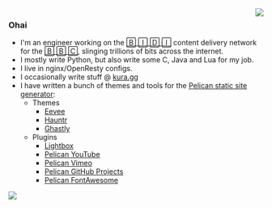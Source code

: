 <img align="right" src="https://github.com/kura/kura/raw/master/epic-sax-guy.gif" />

### Ohai

* I'm an engineer working on the [🄱 🄸 🄳 🄸](https://www.bbc.co.uk/blogs/internet/tags/media-distribution) content delivery network for the [🄱 🄱 🄲](https://bbc.co.uk/), slinging trillions of bits across the internet.
* I mostly write Python, but also write some C, Java and Lua for my job.
* I live in nginx/OpenResty configs.
* I occasionally write stuff @ [kura.gg](https://kura.gg/)
* I have written a bunch of themes and tools for the [Pelican static site generator](https://github.com/getpelican/pelican):
  * Themes
    * [Eevee](https://kura.gg/eevee)
    * [Hauntr](https://kura.gg/hauntr)
    * [Ghastly](https://kura.gg/ghastly)
  * Plugins
    * [Lightbox](https://kura.gg/lightbox)
    * [Pelican YouTube](https://kura.gg/pelican-youtube)
    * [Pelican Vimeo](https://kura.gg/pelican-vimeo)
    * [Pelican GitHub Projects](https://kura.gg/pelican-githubprojects)
    * [Pelican FontAwesome](https://kura.gg/pelican-fontawesome)

<img align="left" src="https://profile-counter.glitch.me/kura/count.svg" />
